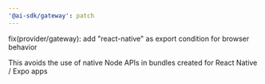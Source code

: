 ```yaml
---
'@ai-sdk/gateway': patch
---
```


fix(provider/gateway): add "react-native" as export condition for browser behavior

This avoids the use of native Node APIs in bundles created for React Native / Expo apps
